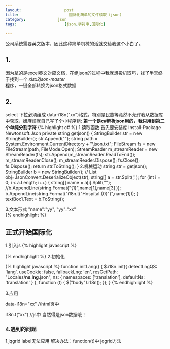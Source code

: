```yaml
---
layout:                   post
title:                      国际化简单的文件读取（json)
category:              json
tags:                     [json,字符串,国际化]

---
```


公司系统需要英文版本，因此这种简单机械的活就交给我这个小白了。

## 1.

因为拿的是excel英文对应文档，在组json的过程中我就想投机取巧，找了半天终于找到一个 *xlsx2json-master*      
程序，一键全部转换为json格式数据

## 2.
select 下拉必须组成 data-i18n("xx")格式，特别是民族等竟然不允许我从数据库中获取，嫌麻烦就自己写了个小程序组:
**第一个是c#解析json用的，我只用到第二个单纯分割字符**
{% highlight c# %}
1.读取函数
首先要安装库 Install-Package Newtonsoft.Json
  private string getjson()
        {
            StringBuilder str = new StringBuilder();
            str.Append("");
            string path = System.Environment.CurrentDirectory + "\\json.txt";
            FileStream fs = new FileStream(path, FileMode.Open);
            StreamReader m_streamReader = new StreamReader(fs);
            str.Append(m_streamReader.ReadToEnd());
            m_streamReader.Close();
            m_streamReader.Dispose();
            fs.Close();
            fs.Dispose();
            return str.ToString();
        } 
2.机械运动
    string str = getjson();
            StringBuilder b = new StringBuilder();
           // List obj=JsonConvert.DeserializeObject<List>(str);
            string[] a = str.Split(',');
            for (int i = 0; i < a.Length; i++)
            {
                string[] name = a[i].Split('"');
                //b.AppendLine(string.Format("{1}",name[1],name[3] ));
               b.AppendLine(string.Format("i18n.t(\"Hospital.{0}\")",name[1]));
            }
            textBox1.Text = b.ToString();     

3.文本形式
"name":"yy",
"yy":"xx"           
{% endhighlight %}

## 正式开始国际化

1.引入js
{% highlight javascript %}
<script src="../assets/js/i18next.js" type="text/javascript"></script>
{% endhighlight %}
2.初始化

{% highlight javascript %}
  function initLang() {
            $.i18n.init({
                detectLngQS: 'lang',
                useCookie: false,
                fallbackLng: 'en',
                resGetPath: "Locales/__ns__.__lng__.json",
                ns: {
                    namespaces: ['translation'],
                    defaultNs: 'translation'
                }
            }, function (t) {
                $("body").i18n();
            });
        }
  {% endhighlight %}
  
3.应用

data-i18n="xx" //html页中

i18n.t("xx") //js中
当然得是json数据哦！

### 4.遇到的问题

1.jqgrid label无法应用
解决办法：function(t)中 jqgrid方法

